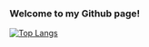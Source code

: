 ### Welcome to my Github page!

[![Top Langs](https://github-readme-stats.vercel.app/api/top-langs/?username=b0bhat&&langs_count=8&layout=compact)](https://github.com/anuraghazra/github-readme-stats)
